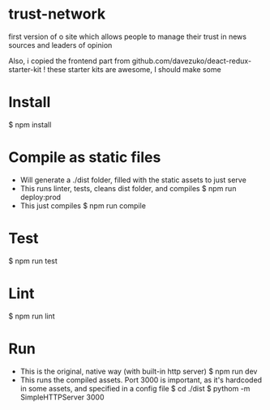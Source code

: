 # trust-network
first version of o site which allows people to manage their trust in news sources and leaders of opinion

Also, i copied the frontend part from github.com/davezuko/deact-redux-starter-kit ! these starter kits are awesome, I should make some

Install
=======
$ npm install

Compile as static files
=======================
- Will generate a ./dist folder, filled with the static assets to just serve
- This runs linter, tests, cleans dist folder, and compiles
$ npm run deploy:prod
- This just compiles
$ npm run compile

Test
====
$ npm run test

Lint
====
$ npm run lint

Run
===
- This is the original, native way (with built-in http server)
$ npm run dev
- This runs the compiled assets. Port 3000 is important, as it's hardcoded in some assets, and specified in a config file
$ cd ./dist
$ pythom -m SimpleHTTPServer 3000

